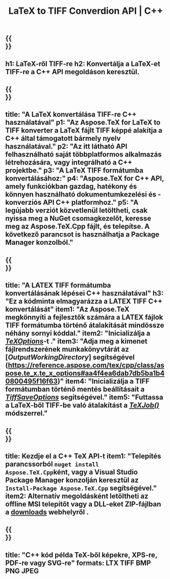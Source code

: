﻿---
translation: true
template: /_templates/_conversion-child-cpp.md
title: LaTeX to TIFF Converdion API | C++
description: LaTeX-TIFF konvertálási funkció. Integrálja ezt a helyszíni C++ könyvtárat a projektjébe, vagy használjon többplatformos alkalmazásokat a LaTeX TIFF formátumba konvertálásához.
keywords: latex a tiff api cpp-hez, latex2tiff integrálja a c++-t
url: /cpp/conversion/latex-to-tiff/
family: tex
platformtag: cpp
feature: conversion
informat: LATEX
outformat: TIFF
otherformats: BMP PNG JPEG PDF SVG XPS
---

{{<section banner>}}
---
h1: LaTeX-ről TIFF-re
h2: Konvertálja a LaTeX-et TIFF-re a C++ API megoldáson keresztül.
---

{{<section overview>}}
---
title: "A LaTeX konvertálása TIFF-re C++ használatával"
p1: "Az Aspose.TeX for LaTeX to TIFF konverter a LaTeX fájlt TIFF képpé alakítja a C++ által támogatott bármely nyelv használatával."
p2: "Az itt látható API felhasználható saját többplatformos alkalmazás létrehozására, vagy integrálható a C++ projektbe."
p3: "A LaTeX TIFF formátumba konvertálásához:"
p4: "Aspose.TeX for C++ API, amely funkciókban gazdag, hatékony és könnyen használható dokumentumkezelési és -konverziós API C++ platformhoz."
p5: "A legújabb verziót közvetlenül letöltheti, csak nyissa meg a NuGet csomagkezelőt, keresse meg az Aspose.TeX.Cpp fájlt, és telepítse. A következő parancsot is használhatja a Package Manager konzolból."
---

{{<section feature1>}}
---
title: "A LATEX TIFF formátumba konvertálásának lépései C++ használatával"
h3: "Ez a kódminta elmagyarázza a LATEX TIFF C++ konvertálását"
item1: "Az Aspose.TeX megkönnyíti a fejlesztők számára a LATEX fájlok TIFF formátumba történő átalakítását mindössze néhány sornyi kóddal."
item2: "Inicializálja a [*TeXOptions*](https://reference.aspose.com/tex/cpp/class/aspose.te_x.te_x_options)-t ."
item3: "Adja meg a kimenet fájlrendszerének munkakönyvtárát az [*OutputWorkingDirectory*] segítségével (https://reference.aspose.com/tex/cpp/class/aspose.te_x.te_x_options#aa4f4ea6dab7db5ba1b40800495f16f63)"
item4: "Inicializálja a TIFF formátumban történő mentés beállításait a [*TiffSaveOptions*](https://reference.aspose.com/tex/cpp/class/aspose.te_x.presentation.image.tiff_save_options) segítségével."
item5: "Futtassa a LaTeX-ből TIFF-be való átalakítást a [*TeXJob()*](https://reference.aspose.com/tex/cpp/class/aspose.te_x.te_x_job) módszerrel."
---

{{<section feature2>}}
---
title: Kezdje el a C++ TeX API-t
item1: "Telepítés parancssorból ```nuget install Aspose.TeX.Cpp```ként, vagy a Visual Studio Package Manager konzolján keresztül az ```Install-Package Aspose.TeX.Cpp``` segítségével."
item2: Alternatív megoldásként letöltheti az offline MSI telepítőt vagy a DLL-eket ZIP-fájlban a [downloads](https://releases.aspose.com/tex/cpp) webhelyről .
---

{{<section widget>}}
---
title: "C++ kód példa TeX-ből képekre, XPS-re, PDF-re vagy SVG-re"
formats: LTX TIFF BMP PNG JPEG
---